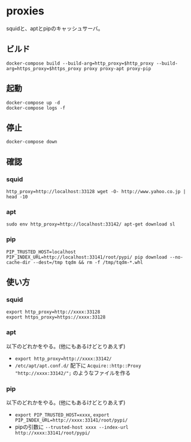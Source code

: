 # proxies

squidと、aptとpipのキャッシュサーバ。

## ビルド

    docker-compose build --build-arg=http_proxy=$http_proxy --build-arg=https_proxy=$https_proxy proxy proxy-apt proxy-pip

## 起動

    docker-compose up -d
    docker-compose logs -f

## 停止

    docker-compose down

## 確認

### squid

    http_proxy=http://localhost:33128 wget -O- http://www.yahoo.co.jp | head -10

### apt

    sudo env http_proxy=http://localhost:33142/ apt-get download sl

### pip

    PIP_TRUSTED_HOST=localhost PIP_INDEX_URL=http://localhost:33141/root/pypi/ pip download --no-cache-dir --dest=/tmp tqdm && rm -f /tmp/tqdm-*.whl

## 使い方

### squid

    export http_proxy=http://xxxx:33128
    export https_proxy=https://xxxx:33128

### apt

以下のどれかをやる。(他にもあるけどとりあえず)

- `export http_proxy=http://xxxx:33142/`
- `/etc/apt/apt.conf.d/` 配下に `Acquire::http::Proxy "http://xxxx:33142/";` のようなファイルを作る

### pip

以下のどれかをやる。(他にもあるけどとりあえず)

- `export PIP_TRUSTED_HOST=xxxx`, `export PIP_INDEX_URL=http://xxxx:33141/root/pypi/`
- pipの引数に `--trusted-host xxxx --index-url http://xxxx:33141/root/pypi/`
